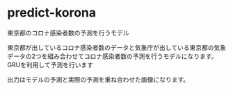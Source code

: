 # predict-korona
東京都のコロナ感染者数の予測を行うモデル

東京都が出しているコロナ感染者数のデータと気象庁が出している東京都の気象データの2つを組み合わせてコロナ感染者数の予測を行うモデルになります。
GRUを利用して予測を行います

出力はモデルの予測と実際の予測を重ね合わせた画像になります。
